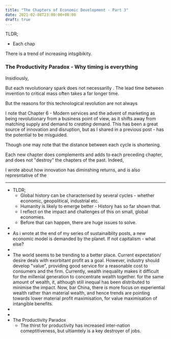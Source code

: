 ```yaml
---
title: "The Chapters of Economic Development - Part 3"
date: 2021-02-08T23:00:00+08:00
draft: true
---
```


TLDR;

- Each chap

There is a trend of increasing intsgibikity. 

### The Productivity Paradox - Why timing is everything



Insidiously, 

But each revolutionary spark does not necessarilly . The lead time between invention to critical mass often takes a far longer time. 

But the reasons for this technological revolution are not always 

I note that Chapter 6 - Modern services and the advent of marketing as being revolutionary from a business point of view, as it shifts away from matching supply and demand to *creating* demand. This has been a great source of innovation and disruption, but as I shared in a previous post - has the potential to be misguided. 



Though one may note that the distance between each cycle is shortening.

Each new chapter does complements and adds to each preceding chapter, and does not "destroy" the chapters of the past. Indeed, 



I wrote about how innovation has diminshing returns, and is also represntative of the 

---

- TLDR;
  - Global history can be characterised by several cycles - whether economic, geopolitical, industrial etc. 
  - Humanity is likely to emerge better - History has so far shown that. 
  - I reflect on the impact and challenges of this on small, global economies.
  - Before that can happen, there are huge issues to solve. 
- 
- As i wrote at the end of my series of sustainaiblity posts, a new economic model is demanded by the planet. If not capitalism - what else?
- 
- The world seems to be trending to a better place. Current expectation/ desire deals with exorbitant profit as a goal. However, industry should develop "value", providing good service for a reasonable cost to consumers and the firm. Currently, wealth inequality makes it difficult for the millenial generation to concentrate wealth together. for the same amount of wealth, it, although still inequal has been distributed to minimise the impact. Now, bar China, there is more focus on experiential wealth rather than material wealth, and hence trends are pointing towards lower material profit maximisation, for value maximisation of intangible benefits.
- 
- 
- The Productivity Paradox
  - The thirst for productivity has increased inter-nation comeptitiveness, but ultiamtely is a key destroyer of jobs. 